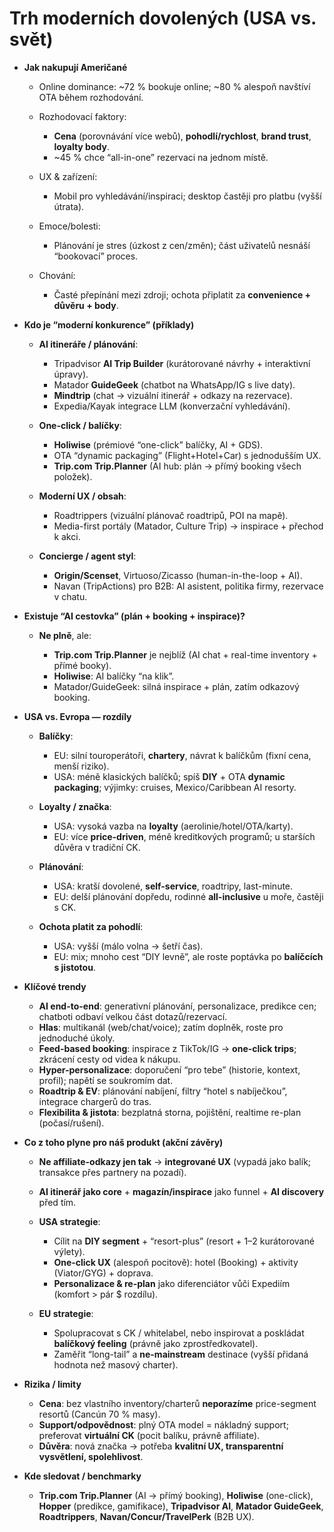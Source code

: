 # Trh moderních dovolených (USA vs. svět)

* **Jak nakupují Američané**

  * Online dominance: ~72 % bookuje online; ~80 % alespoň navštíví OTA během rozhodování.
  * Rozhodovací faktory:

    * **Cena** (porovnávání více webů), **pohodlí/rychlost**, **brand trust**, **loyalty body**.
    * ~45 % chce “all-in-one” rezervaci na jednom místě.
  * UX & zařízení:

    * Mobil pro vyhledávání/inspiraci; desktop častěji pro platbu (vyšší útrata).
  * Emoce/bolesti:

    * Plánování je stres (úzkost z cen/změn); část uživatelů nesnáší “bookovací” proces.
  * Chování:

    * Časté přepínání mezi zdroji; ochota připlatit za **convenience + důvěru + body**.

* **Kdo je “moderní konkurence” (příklady)**

  * **AI itineráře / plánování**:

    * Tripadvisor **AI Trip Builder** (kurátorované návrhy + interaktivní úpravy).
    * Matador **GuideGeek** (chatbot na WhatsApp/IG s live daty).
    * **Mindtrip** (chat → vizuální itinerář + odkazy na rezervace).
    * Expedia/Kayak integra­ce LLM (konverzační vyhledávání).
  * **One-click / balíčky**:

    * **Holiwise** (prémiové “one-click” balíčky, AI + GDS).
    * OTA “dynamic packaging” (Flight+Hotel+Car) s jednodušším UX.
    * **Trip.com Trip.Planner** (AI hub: plán → přímý booking všech položek).
  * **Moderní UX / obsah**:

    * Roadtrippers (vizuální plánovač roadtripů, POI na mapě).
    * Media-first portály (Matador, Culture Trip) → inspirace + přechod k akci.
  * **Concierge / agent styl**:

    * **Origin/Scenset**, Virtuoso/Zicasso (human-in-the-loop + AI).
    * Navan (TripActions) pro B2B: AI asistent, politika firmy, rezervace v chatu.

* **Existuje “AI cestovka” (plán + booking + inspirace)?**

  * **Ne plně**, ale:

    * **Trip.com Trip.Planner** je nejblíž (AI chat + real-time inventory + přímé booky).
    * **Holiwise**: AI balíčky “na klik”.
    * Matador/GuideGeek: silná inspirace + plán, zatím odkazový booking.

* **USA vs. Evropa — rozdíly**

  * **Balíčky**:

    * EU: silní touroperátoři, **chartery**, návrat k balíčkům (fixní cena, menší riziko).
    * USA: méně klasických balíčků; spíš **DIY** + OTA **dynamic packaging**; výjimky: cruises, Mexico/Caribbean AI resorty.
  * **Loyalty / značka**:

    * USA: vysoká vazba na **loyalty** (aerolinie/hotel/OTA/karty).
    * EU: více **price-driven**, méně kreditkových programů; u starších důvěra v tradiční CK.
  * **Plánování**:

    * USA: kratší dovolené, **self-service**, roadtripy, last-minute.
    * EU: delší plánování dopředu, rodinné **all-inclusive** u moře, častěji s CK.
  * **Ochota platit za pohodlí**:

    * USA: vyšší (málo volna → šetří čas).
    * EU: mix; mnoho cest “DIY levně”, ale roste poptávka po **balíčcích s jistotou**.

* **Klíčové trendy**

  * **AI end-to-end**: generativní plánování, personalizace, predikce cen; chatboti odbaví velkou část dotazů/rezervací.
  * **Hlas**: multikanál (web/chat/voice); zatím doplněk, roste pro jednoduché úkoly.
  * **Feed-based booking**: inspirace z TikTok/IG → **one-click trips**; zkrácení cesty od videa k nákupu.
  * **Hyper-personalizace**: doporučení “pro tebe” (historie, kontext, profil); napětí se soukromím dat.
  * **Roadtrip & EV**: plánování nabíjení, filtry “hotel s nabíječkou”, integrace chargerů do tras.
  * **Flexibilita & jistota**: bezplatná storna, pojištění, realtime re-plan (počasí/rušení).

* **Co z toho plyne pro náš produkt (akční závěry)**

  * **Ne affiliate-odkazy jen tak** → **integrované UX** (vypadá jako balík; transakce přes partnery na pozadí).
  * **AI itinerář jako core** + **magazín/inspirace** jako funnel + **AI discovery** před tím.
  * **USA strategie**:

    * Cílit na **DIY segment** + “resort-plus” (resort + 1–2 kurátorované výlety).
    * **One-click UX** (alespoň pocitově): hotel (Booking) + aktivity (Viator/GYG) + doprava.
    * **Personalizace & re-plan** jako diferenciátor vůči Expediím (komfort > pár $ rozdílu).
  * **EU strategie**:

    * Spolupracovat s CK / whitelabel, nebo inspirovat a poskládat **balíčkový feeling** (právně jako zprostředkovatel).
    * Zaměřit “long-tail” a **ne-mainstream** destinace (vyšší přidaná hodnota než masový charter).

* **Rizika / limity**

  * **Cena**: bez vlastního inventory/charterů **neporazíme** price-segment resortů (Cancún 70 % masy).
  * **Support/odpovědnost**: plný OTA model = nákladný support; preferovat **virtuální CK** (pocit balíku, právně affiliate).
  * **Důvěra**: nová značka → potřeba **kvalitní UX, transparentní vysvětlení, spolehlivost**.

* **Kde sledovat / benchmarky**

  * **Trip.com Trip.Planner** (AI → přímý booking), **Holiwise** (one-click), **Hopper** (predikce, gamifikace),
    **Tripadvisor AI**, **Matador GuideGeek**, **Roadtrippers**, **Navan/Concur/TravelPerk** (B2B UX).
